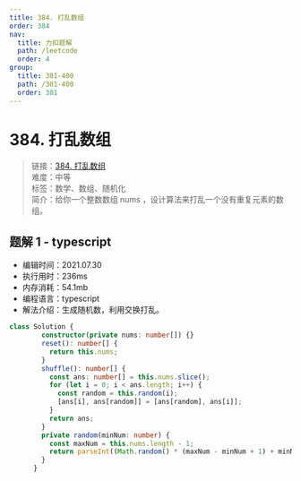 ```yaml
---
title: 384. 打乱数组
order: 384
nav:
  title: 力扣题解
  path: /leetcode
  order: 4
group:
  title: 301-400
  path: /301-400
  order: 301
---
```


# 384. 打乱数组
    
> 链接：[384. 打乱数组](https://leetcode-cn.com/problems/shuffle-an-array/)  
> 难度：中等  
> 标签：数学、数组、随机化  
> 简介：给你一个整数数组 nums ，设计算法来打乱一个没有重复元素的数组。
      
## 题解 1 - typescript
- 编辑时间：2021.07.30
- 执行用时：236ms
- 内存消耗：54.1mb
- 编程语言：typescript
- 解法介绍：生成随机数，利用交换打乱。
```typescript
class Solution {
        constructor(private nums: number[]) {}
        reset(): number[] {
          return this.nums;
        }
        shuffle(): number[] {
          const ans: number[] = this.nums.slice();
          for (let i = 0; i < ans.length; i++) {
            const random = this.random(i);
            [ans[i], ans[random]] = [ans[random], ans[i]];
          }
          return ans;
        }
        private random(minNum: number) {
          const maxNum = this.nums.length - 1;
          return parseInt((Math.random() * (maxNum - minNum + 1) + minNum) as any, 10);
        }
      }
      
```

      